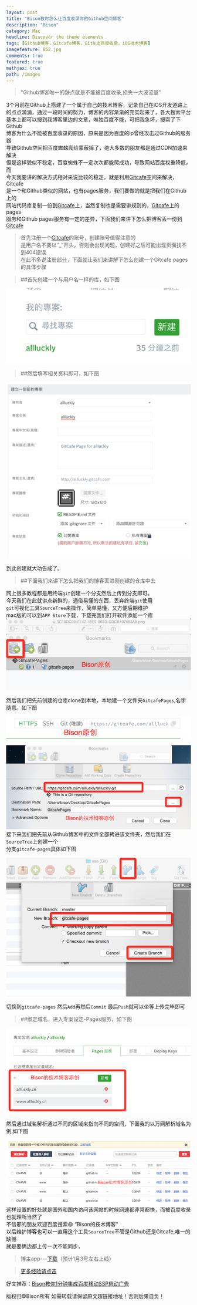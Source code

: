 ```yaml
---
layout: post
title: "Bison教你怎么让百度收录你的Github空间博客"
description: "Bison"
category: Mac
headline: Discover the theme elements
tags: [Github博客，Gitcafe博客，Github百度收录，iOS技术博客]
imagefeature: BG2.jpg
comments: true
featured: true
mathjax: true
path: /images
---
```


>&quot;Github博客唯一的缺点就是不能被百度收录,损失一大波流量&quot;

3个月前在Github上搭建了一个属于自己的技术博客，记录自己在iOS开发道路上<br>
的点点滴滴，通过一段时间的努力，博客的内容渐渐的充实起来了，各大搜索平台<br>
基本上都可以搜到我博客里边的文章，唯独百度不能，可把我急坏，搜索了下Github<br>
博客为什么不能被百度收录的原因，原来是因为百度的ip曾经攻击过Github的服务器<br>
导致Github空间把百度蜘蛛爬给蒙蔽掉了，绝大多数的朋友都是通过CDN加速来解决<br>
但是这样貌似不稳定，百度蜘蛛不一定次次都能爬成功，导致网站百度权重降低，而<br>
今天我要讲的解决方式相对来说比较的稳定，就是利用[Gitcafe](https://gitcafe.com)空间来解决，Gitcafe<br>
是一个和Github类似的网站，也有pages服务，我们要做的就是把我们在Github上的<br>
网站代码库复制一份到[Gitcafe](https://gitcafe.com)上，当然复制也是需要讲规则的，[Gitcafe](https://gitcafe.com)上的pages<br>
服务和Github pages服务有一定的差异，下面我们来讲下怎么把博客丢一份到[Gitcafe](https://gitcafe.com)<br>

> 首先注册一个[Gitcafe](https://gitcafe.com)的账号，创建账号值得注意的<br>
是用户名不要以“_”开头，否则会出现问题，创建好之后可能出现页面找不到404错误<br>
在此不多说注册部分，下面就让我们来讲解下怎么创建一个Gitcafe pages的具体步骤<br>

 >##首先创建一个与用户名一样的库，如下图<br>

![(Gitcafe01)](https://github.com/AllLuckly/AllLuckly.github.io/blob/master/images/blog/gitcafe01.png?raw=true)<br>

 >##然后填写相关资料即可，如下图<br>

![(Gitcafe02)](https://github.com/AllLuckly/AllLuckly.github.io/blob/master/images/blog/gitcafe02.png?raw=true)<br>

到此创建就大功告成了。<br>

 >##下面我们来讲下怎么把我们的博客丢进刚创建的仓库中去<br>

网上很多教程都是用终端`git`创建一个分支然后上传到分支即可。<br>
今天我们在此就讲点新鲜的，通俗易懂的东西，丢弃终端`git`使用<br>
`git`可视化工具`SourceTree`来操作，简单易懂，又方便后期维护<br>
mac版的可以到`APP Store`下载，下载完我们打开软件添加一个库<br>
![(gitcafe03)](https://github.com/AllLuckly/AllLuckly.github.io/blob/master/images/blog/gitcafe03.png?raw=true)<br>

然后我们把先前创建的仓库clone到本地，本地建一个文件夹`GitcafePages`,名字随意。如下图<br>

![(gitcafe04)](https://github.com/AllLuckly/AllLuckly.github.io/blob/master/images/blog/gitcafe04.png?raw=true)<br>

![(gitcafe05)](https://github.com/AllLuckly/AllLuckly.github.io/blob/master/images/blog/gitcafe05.png?raw=true)<br>
接下来我们把先前从Github博客中的文件全部拷进该文件夹，然后我们在`SourceTree`上创建一个<br>
分支`gitcafe-pages`具体如下图<br>

![(gitcafe06)](https://github.com/AllLuckly/AllLuckly.github.io/blob/master/images/blog/gitcafe06.png?raw=true)<br>

切换到`gitcafe-pages` 然后`Add`再然后`Commit` 最后`Push`就可以坐等上传完毕即可<br>

 >##绑定域名，进入专案设定-Pages服务，如下图<br>

![(gitcafe07)](https://github.com/AllLuckly/AllLuckly.github.io/blob/master/images/blog/gitcafe07.png?raw=true)<br>

然后通过域名解析通过不同的区域来指向不同的空间，下面我的以万网解析域名为例,如下图<br>

![(gitcafe08)](https://github.com/AllLuckly/AllLuckly.github.io/blob/master/images/blog/gitcafe08.png?raw=true)<br>
这样设置的好处就是国外和国内访问该网站的时候网速都非常都快，而被百度收录也就理所当然了<br>
不信邪的朋友欢迎百度搜索😄 “Bison的技术博客”<br>
以后维护博客也可以一直用这个工具`SourceTree`不管是Github还是Gitcafe,唯一的缺憾<br>
就是要俩边都上传一次不能同步，<br>

> 博主app---[下载](https://itunes.apple.com/us/app/it-blog-zi-xueios-kai-fa-jin/id1067787090?l=zh&ls=1&mt=8)（预计1月3号左右上线）<br>

> [更多经验请点击](http://allluckly.cn/)<br>

好文推荐：[Bison教你1分钟集成百度移动SSP启动广告](http://allluckly.cn/sdk/baidu01/)<br>

版权归©Bison所有 如需转载请保留原文超链接地址！否则后果自负！

